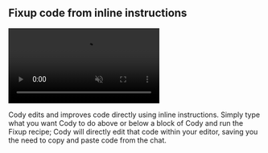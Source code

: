 ## Fixup code from inline instructions

<video autoPlay muted loop playsInline>
    <source
        type="video/mp4"
        src="https://storage.googleapis.com/sourcegraph-assets/website/Product%20Animations/cody-fixup-may2023.mp4"
    />
</video>

Cody edits and improves code directly using inline instructions. Simply type what you want Cody to do above or below a block of Cody and run the Fixup recipe; Cody will directly edit that code within your editor, saving you the need to copy and paste code from the chat.
